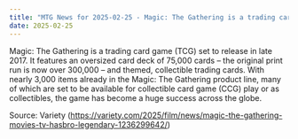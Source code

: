 ```yaml
---
title: "MTG News for 2025-02-25 - Magic: The Gathering is a trading card game (TCG) ..."
date: 2025-02-25
---
```


Magic: The Gathering is a trading card game (TCG) set to release in late 2017. It features an oversized card deck of 75,000 cards – the original print run is now over 300,000 – and themed, collectible trading cards. With nearly 3,000 items already in the Magic: The Gathering product line, many of which are set to be available for collectible card game (CCG) play or as collectibles, the game has become a huge success across the globe.

Source: Variety (https://variety.com/2025/film/news/magic-the-gathering-movies-tv-hasbro-legendary-1236299642/)
